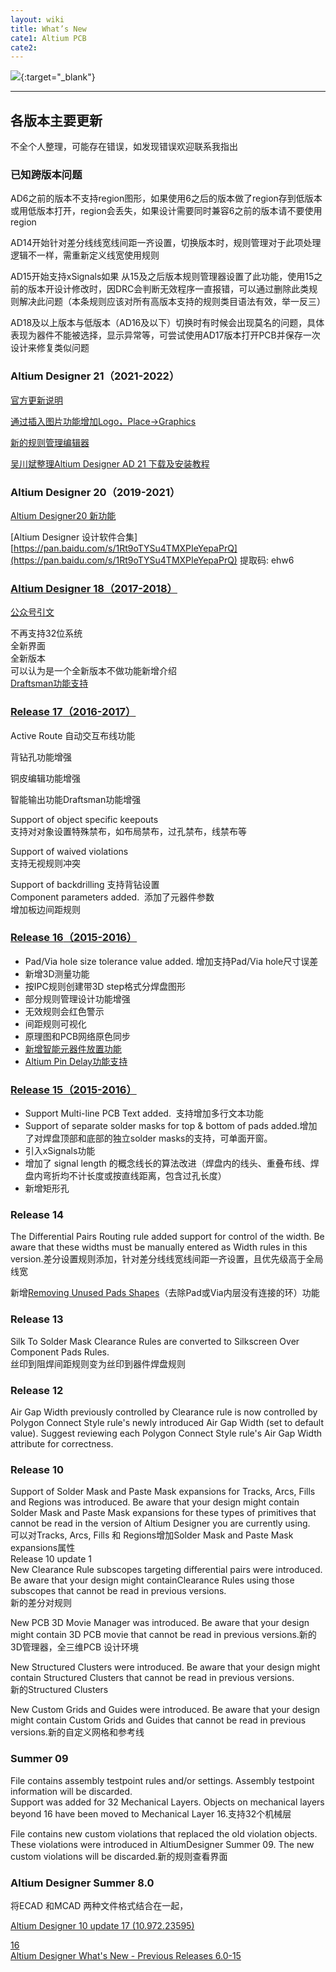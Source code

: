 ```yaml
---
layout: wiki
title: What’s New
cate1: Altium PCB
cate2: 
---
```


![](https://a1024.synology.me:222/images/blog2022/Promo2.jpg){:target="_blank"}

* * *

各版本主要更新
-------

不全个人整理，可能存在错误，如发现错误欢迎联系我指出

### 已知跨版本问题

AD6之前的版本不支持region图形，如果使用6之后的版本做了region存到低版本或用低版本打开，region会丢失，如果设计需要同时兼容6之前的版本请不要使用region

AD14开始针对差分线线宽线间距一齐设置，切换版本时，规则管理对于此项处理逻辑不一样，需重新定义线宽使用规则

AD15开始支持xSignals如果 从15及之后版本规则管理器设置了此功能，使用15之前的版本开设计修改时，因DRC会判断无效程序一直报错，可以通过删除此类规则解决此问题（本条规则应该对所有高版本支持的规则类目语法有效，举一反三）

AD18及以上版本与低版本（AD16及以下）切换时有时候会出现莫名的问题，具体表现为器件不能被选择，显示异常等，可尝试使用AD17版本打开PCB并保存一次设计来修复类似问题

### Altium Designer 21（2021-2022）

[官方更新说明](https://www.altium.com/documentation/altium-designer/release-notes-for-altium-designer?version=21)

[通过插入图片功能增加Logo，Place->Graphics](https://a1024.synology.me:1024/altium-pcb%e4%b8%ad%e6%b7%bb%e5%8a%a0%e5%9b%be%e5%bd%a2/)

[新的规则管理编辑器](https://v.qq.com/x/page/v3215lrr5v8.html)

[吴川斌整理Altium Designer AD 21 下载及安装教程](https://www.mr-wu.cn/altium-designer-ad-21-free-download/)

### Altium Designer 20（2019-2021）

[Altium Designer20 新功能](https://a1024.synology.me:1024/?p=656)

\[Altium Designer 设计软件合集\] [https://pan.baidu.com/s/1Rt9oTYSu4TMXPIeYepaPrQ](https://pan.baidu.com/s/1Rt9oTYSu4TMXPIeYepaPrQ) 提取码: ehw6

### [Altium Designer 18（2017-2018）](https://www.altium.com/documentation/altium-designer/new-in-altium-designer?version=18.0)

[公众号引文](https://mp.weixin.qq.com/s?__biz=MzI2NDQxMjg4NA==&mid=2247483900&idx=1&sn=57699d83c4cca444356c727a0a93095c&chksm=eaac4a47dddbc3516a800b3054fed82cc3641e9e46f9bc9bd9a777de5d7a160523f0e4b21b75#rd)

不再支持32位系统  
全新界面  
全新版本  
可以认为是一个全新版本不做功能新增介绍  
[Draftsman功能支持](https://a1024.synology.me:1024/%e5%88%a9%e7%94%a8draftsman%e5%bf%ab%e9%80%9f%e5%88%9b%e5%bb%ba%e7%94%b5%e8%b7%af%e6%9d%bf%e7%9a%84%e8%a3%85%e9%85%8d%e5%9b%be%e3%80%81%e5%88%b6%e9%80%a0%e5%9b%be%e7%ad%89/)

### [**Release 17**（2016-2017）](https://www.altium.com/documentation/altium-designer/new-in-altium-designer?version=17.0)

Active Route 自动交互布线功能

背钻孔功能增强

铜皮编辑功能增强

智能输出功能Draftsman功能增强

Support of object specific keepouts  
支持对对象设置特殊禁布，如布局禁布，过孔禁布，线禁布等

Support of waived violations  
支持无视规则冲突

Support of backdrilling 支持背钻设置  
Component parameters added.  添加了元器件参数  
增加板边间距规则

### [**Release 16**（2015-2016）](https://www.altium.com/documentation/altium-designer/new-in-altium-designer?version=16.0)

*   Pad/Via hole size tolerance value added. 增加支持Pad/Via hole尺寸误差
*   新增3D测量功能
*   按IPC规则创建带3D step格式分焊盘图形
*   部分规则管理设计功能增强
*   无效规则会红色警示
*   间距规则可视化
*   原理图和PCB网络原色同步
*   [新增智能元器件放置功能](https://a1024.synology.me:1024/?p=1955)
*   [Altium Pin Delay功能支持](https://a1024.synology.me:1024/altium-pin-delay/)

### [**Release 15**（2015-2016）](https://www.altium.com/documentation/altium-designer/new-in-altium-designer?version=15.1)

*   Support Multi-line PCB Text added.  支持增加多行文本功能
*   Support of separate solder masks for top & bottom of pads added.增加了对焊盘顶部和底部的独立solder masks的支持，可单面开窗。
*   引入xSignals功能
*   增加了 signal length 的概念线长的算法改进（焊盘内的线头、重叠布线、焊盘内弯折均不计长度或按直线距离，包含过孔长度）
*   新增矩形孔

### **Release 14**

The Differential Pairs Routing rule added support for control of the width. Be aware that these widths must be manually entered as Width rules in this version.差分设置规则添加，针对差分线线宽线间距一齐设置，且优先级高于全局线宽

新增[Removing Unused Pads Shapes](https://a1024.synology.me:1024/?p=1898)（去除Pad或Via内层没有连接的环）功能

### **Release 13**

Silk To Solder Mask Clearance Rules are converted to Silkscreen Over Component Pads Rules.  
丝印到阻焊间距规则变为丝印到器件焊盘规则

### **Release 12**

Air Gap Width previously controlled by Clearance rule is now controlled by Polygon Connect Style rule's newly introduced Air Gap Width (set to default value). Suggest reviewing each Polygon Connect Style rule's Air Gap Width attribute for correctness.

### **Release 10**

Support of Solder Mask and Paste Mask expansions for Tracks, Arcs, Fills and Regions was introduced. Be aware that your design might contain Solder Mask and Paste Mask expansions for these types of primitives that cannot be read in the version of Altium Designer you are currently using.  
可以对Tracks, Arcs, Fills 和 Regions增加Solder Mask and Paste Mask expansions属性  
Release 10 update 1  
New Clearance Rule subscopes targeting differential pairs were introduced. Be aware that your design might containClearance Rules using those subscopes that cannot be read in previous versions.  
新的差分对规则

New PCB 3D Movie Manager was introduced. Be aware that your design might contain 3D PCB movie that cannot be read in previous versions.新的3D管理器，全三维PCB 设计环境

New Structured Clusters were introduced. Be aware that your design might contain Structured Clusters that cannot be read in previous versions.  
新的Structured Clusters

New Custom Grids and Guides were introduced. Be aware that your design might contain Custom Grids and Guides that cannot be read in previous versions.新的自定义网格和参考线

### **Summer 09**

File contains assembly testpoint rules and/or settings. Assembly testpoint information will be discarded.  
Support was added for 32 Mechanical Layers. Objects on mechanical layers beyond 16 have been moved to Mechanical Layer 16.支持32个机械层

File contains new custom violations that replaced the old violation objects. These violations were introduced in AltiumDesigner Summer 09. The new custom violations will be discarded.新的规则查看界面

### **Altium Designer Summer 8.0**

将ECAD 和MCAD 两种文件格式结合在一起，

[Altium Designer 10 update 17 (10.972.23595)](https://techdocs.altium.com/display/ADOH/Release+notes+for+Altium+Designer+10+update+(10.972.23595))

[16](https://techdocs.altium.com/display/ADOH/Altium+Designer+16.0+-+New+Features+Round-up)  
[Altium Designer What's New - Previous Releases 6.0-15](https://techdocs.altium.com/display/ADOH/Altium+Designer+What's+New+-+Previous+Releases)